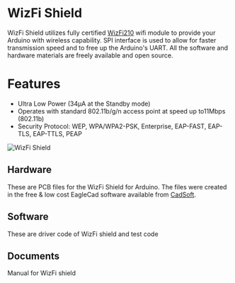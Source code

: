 # WizFi Shield
WizFi Shield utilizes fully certified [WizFi210](http://www.wiznet.co.kr/WizFi210) wifi module to provide your Arduino with wireless capability. 
SPI interface is used to allow for faster transmission speed and to free up the Arduino's UART.
All the software and hardware materials are freely available and open source.
 
# Features
- Ultra Low Power (34μA at the Standby mode)
- Operates with standard 802.11b/g/n access point at speed up to11Mbps (802.11b)
- Security Protocol: WEP, WPA/WPA2-PSK, Enterprise, EAP-FAST, EAP-TLS, EAP-TTLS, PEAP

![WizFi Shield](http://blog.wiznet.co.kr/FIles/Wizfishield_ver2.0.png "WizFi Shield")

## Hardware
These are PCB files for the WizFi Shield for Arduino. The files were created in the free & low cost EagleCad software available from [CadSoft](http://www.cadsoftusa.com/download-eagle/?language=en).

## Software
These are driver code of WizFi shield and test code

## Documents
Manual for WizFi shield
